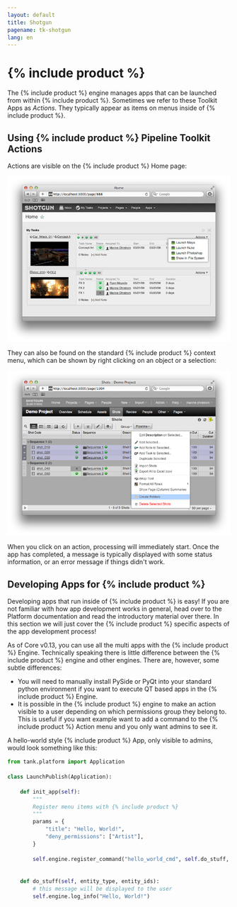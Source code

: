 ```yaml
---
layout: default
title: Shotgun
pagename: tk-shotgun
lang: en
---
```


# {% include product %}

The {% include product %} engine manages apps that can be launched from within {% include product %}. Sometimes we refer to these Toolkit Apps as *Actions*. They typically appear as items on menus inside of {% include product %}.

## Using {% include product %} Pipeline Toolkit Actions

Actions are visible on the {% include product %} Home page:

![action1](../images/engines/shotgun-action1.png)

They can also be found on the standard {% include product %} context menu, which can be shown by right clicking
on an object or a selection:

![action1](../images/engines/shotgun-action2.png)

When you click on an action, processing will immediately start. Once the app has completed, a message is typically displayed with some status information, or an error message if things didn't work.

## Developing Apps for {% include product %}

Developing apps that run inside of {% include product %} is easy! If you are not familiar with how app development works in general, head over to the Platform documentation and read the introductory material over there. In this section we will just cover the {% include product %} specific aspects of the app development process!

As of Core v0.13, you can use all the multi apps with the {% include product %} Engine. Technically speaking there is little difference between the {% include product %} engine and other engines. There are, however, some subtle differences:

* You will need to manually install PySide or PyQt into your standard python environment if you want to 
  execute QT based apps in the {% include product %} Engine.
* It is possible in the {% include product %} engine to make an action visible to a user depending on which 
  permissions group they belong to. This is useful if you want example want to add a command to 
  the {% include product %} Action menu and you only want admins to see it.

A hello-world style {% include product %} App, only visible to admins, would look something like this:

```python
from tank.platform import Application

class LaunchPublish(Application):
    
    def init_app(self):
        """
        Register menu items with {% include product %}
        """        
        params = {
            "title": "Hello, World!",
            "deny_permissions": ["Artist"],
        }
        
        self.engine.register_command("hello_world_cmd", self.do_stuff, params)
        

    def do_stuff(self, entity_type, entity_ids):
        # this message will be displayed to the user
        self.engine.log_info("Hello, World!")    
```

